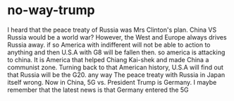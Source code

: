 # no-way-trump
I heard that the peace treaty of Russia was Mrs Clinton's plan. China VS Russia would be a world war? However, the West and Europe always drives Russia away. if so America with indifferent will not be able to action to anything and then U.S.A with G8 will be fallen then. so america is attacking to china. It is America that helped Chiang Kai-shek and made China a communist zone. Turning back to that American history, U.S.A will find out that Russia will be the G20. any way The peace treaty with Russia in Japan itself wrong. Now in China, 5G vs. President Trump is Germany. I maybe remember that the latest news is that Germany entered the 5G
